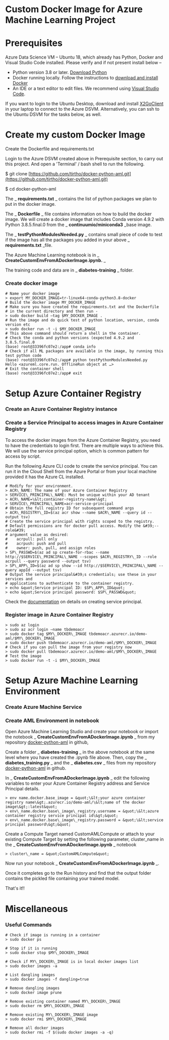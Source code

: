 # Custom Docker Image for Azure Machine Learning Project

# Prerequisites

Azure Data Science VM – Ubuntu 18, which already has Python, Docker and Visual Studio Code installed. Please verify and if not present install below –

- Python version 3.8 or later. [Download Python](https://www.python.org/downloads/)
- Docker running locally. Follow the instructions to [download and install Docker](https://docs.docker.com/desktop/)
- An IDE or a text editor to edit files. We recommend using [Visual Studio Code](https://code.visualstudio.com/Download).

If you want to login to the Ubuntu Desktop, download and install [X2GoClient](https://wiki.x2go.org/doku.php/doc:installation:x2goclient) in your laptop to connect to the Azure DSVM. Alternatively, you can ssh to the Ubuntu DSVM for the tasks below, as well.

# Create my custom Docker Image

Create the Dockerfile and requirements.txt

Login to the Azure DSVM created above in Prerequisite section, to carry out this project. And open a &#39;Terminal&#39; / bash shell to run the following.

$ git clone [https://github.com/tirtho/docker-python-aml.git](https://github.com/tirtho/docker-python-aml.git)

$ cd docker-python-aml

The _ **requirements.txt** _ contains the list of python packages we plan to put in the docker image.

The _ **Dockerfile** _ file contains information on how to build the docker image. We will create a docker image that includes Conda version 4.9.2 with Python 3.8.5.final.0 from the _ **continuumio/miniconda3** _base image.

The _ **testPythonModulesNeeded.py** _ contains small piece of code to test if the image has all the packages you added in your above _ **requirements.txt** _file.

The Azure Machine Learning notebook is in _ **CreateCustomEnvFromADockerImage.ipynb.** _

The training code and data are in _ **diabetes-training** _ folder.

### Create docker image

	# Name your docker image
	> export MY_DOCKER_IMAGE=tr-linux64-conda-python3.8-docker
	# Build the docker image MY_DOCKER_IMAGE
	# Make sure you have created the requirements.txt and the Dockerfile
	# in the current directory and then run - 
	> sudo docker build –tag $MY_DOCKER_IMAGE .
	# Run the image and do quick test of python location, version, conda version etc
	> sudo docker run -t -i $MY_DOCKER_IMAGE
	# This above command should return a shell in the container.
	# Check the conda and python versions (expected 4.9.2 and 3.8.5.final.0
	(base) root@33396fc07e2:/app# conda info
	# Check if all ML packages are available in the image, by running this test python code
	(base) root@33396fc07e2:/app# python testPythonModulesNeeded.py
	Hello <azureml.core.run. OfflineRun object at …>
	# Exit the container shell
	(base) root@33396fc07e2:/app# exit



# Setup Azure Container Registry

### Create an Azure Container Registry instance

### Create a Service Principal to access images in Azure Container Registry

To access the docker images from the Azure Container Registry, you need to have the credentials to login first. There are multiple ways to achieve this. We will use the service principal option, which is common pattern for access by script.

Run the following Azure CLI code to create the service principal. You can run it in the Cloud Shell from the Azure Portal or from your local machine provided it has the Azure CL installed.

	# Modify for your environment.
	> ACR\_NAME: The name of your Azure Container Registry
	> SERVICE\_PRINCIPAL\_NAME: Must be unique within your AD tenant
	> ACR\_NAME=\&lt;container-registry-name\&gt;
	> SERVICE\_PRINCIPAL\_NAME=acr-service-principal
	# Obtain the full registry ID for subsequent command args
	> ACR\_REGISTRY\_ID=$(az acr show --name $ACR\_NAME --query id --output tsv)
	# Create the service principal with rights scoped to the registry.
	# Default permissions are for docker pull access. Modify the &#39;--role&#39;
	# argument value as desired:
	#    acrpull: pull only
	#    acrpush: push and pull
	#    owner: push, pull, and assign roles
	> SP\_PASSWD=$(az ad sp create-for-rbac --name http://$SERVICE\_PRINCIPAL\_NAME --scopes $ACR\_REGISTRY\_ID --role acrpull --query password --output tsv)
	> SP\_APP\_ID=$(az ad sp show --id http://$SERVICE\_PRINCIPAL\_NAME --query appId --output tsv)
	# Output the service principal&#39;s credentials; use these in your services and
	# applications to authenticate to the container registry.
	> echo &quot;Service principal ID: $SP\_APP\_ID&quot;
	> echo &quot;Service principal password: $SP\_PASSWD&quot;

Check the [documentation](https://docs.microsoft.com/en-us/azure/container-registry/container-registry-auth-service-principal#create-a-service-principal) on details on creating service principal.

### Register image in Azure Container Registry

	> sudo az login
	> sudo az acr login –name tbdemoacr
	> sudo docker tag $MY\_DOCKER\_IMAGE tbdemoacr.azurecr.io/demo-aml/$MY\_DOCKER\_IMAGE
	> sudo docker push tbdemoacr.azurecr.io/demo-aml/$MY\_DOCKER\_IMAGE
	# Check if you can pull the image from your registry now
	> sudo docker pull tbdemoacr.azurecr.io/demo-aml/$MY\_DOCKER\_IMAGE
	# Test the image
	> sudo docker run -t -i $MY\_DOCKER\_IMAGE

# Setup Azure Machine Learning Environment

### Create Azure Machine Service

### Create AML Environment in notebook

Open Azure Machine Learning Studio and create your notebook or import the notebook _ **CreateCustomEnvFromADockerImage.ipynb** _ from my repository [docker-python-aml](https://github.com/tirtho/docker-python-aml) in github,

Create a folder _ **diabetes-training** _ in the above notebook at the same level where you have created the .ipynb file above. Then, copy the _ **diabetes\_training.py** _ and the _ **diabetes.csv** _ files from my repository [docker-python-aml](https://github.com/tirtho/docker-python-aml) in github.

In _ **CreateCustomEnvFromADockerImage.ipynb** _ edit the following variables to enter your Azure Container Registry address and Service Principal details.

	> env name.docker.base_image = &quot;\&lt;your azure container registry name\&gt;.azurecr.io/demo-aml/\&lt;name of the docker image\&gt;:latest&quot;
	> env\_name.docker.base\_image\_registry.username = &quot;\&lt;azure container registry service principal id\&gt;&quot;
	> env\_name.docker.base\_image\_registry.password = &quot;\&lt;service principal password\&gt;&quot;

Create a Compute Target named CustomAMLCompute or attach to your existing Compute Target by setting the following parameter, cluster\_name in the _ **CreateCustomEnvFromADockerImage.ipynb** _ notebook

	> cluster\_name = &quot;CustomAMLCompute&quot;

Now run your notebook _ **CreateCustomEnvFromADockerImage.ipynb** _.

Once it completes go to the Run history and find that the output folder contains the pickled file containing your trained model.

That&#39;s it!!

# Miscellaneous

### Useful Commands

	# Check if image is running in a container
	> sudo docker ps

	# Stop if it is running
	> sudo docker stop $MY\_DOCKER\_IMAGE

	# Check if MY\_DOCKER\_IMAGE is in local docker images list
	> sudo docker images -a

	# List dangling images
	> sudo docker images -f dangling=true

	# Remove dangling images
	> sudo docker image prune

	# Remove existing container named MY\_DOCKER\_IMAGE
	> sudo docker rm $MY\_DOCKER\_IMAGE

	# Remove existing MY\_DOCKER\_IMAGE image
	> sudo docker rmi $MY\_DOCKER\_IMAGE

	# Remove all docker images
	> sudo docker rmi -f $(sudo docker images -a -q)
